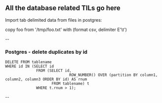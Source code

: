 ## All the database related TILs go here

Import tab delimited data from files in postgres:

copy foo from '/tmp/foo.txt' with (format csv, delimiter E'\t')

--

### Postgres - delete duplicates by id

```
DELETE FROM tablename
WHERE id IN (SELECT id
              FROM (SELECT id,
                             ROW_NUMBER() OVER (partition BY column1, column2, column3 ORDER BY id) AS rnum
                     FROM tablename) t
              WHERE t.rnum > 1);
```

--
